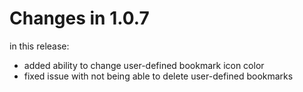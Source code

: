 # Changes in 1.0.7

in this release:

- added ability to change user-defined bookmark icon color
- fixed issue with not being able to delete user-defined bookmarks
